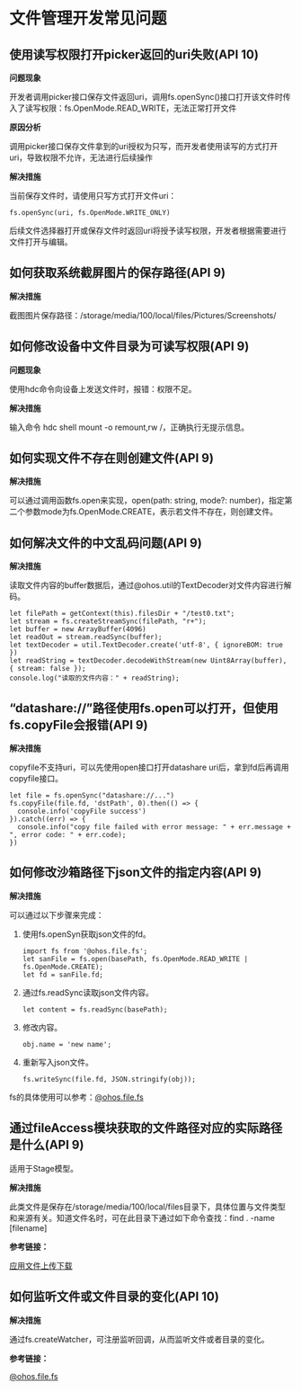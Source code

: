 # 文件管理开发常见问题

## 使用读写权限打开picker返回的uri失败(API 10)

**问题现象**

开发者调用picker接口保存文件返回uri，调用fs.openSync()接口打开该文件时传入了读写权限：fs.OpenMode.READ_WRITE，无法正常打开文件

**原因分析**

调用picker接口保存文件拿到的uri授权为只写，而开发者使用读写的方式打开uri，导致权限不允许，无法进行后续操作

**解决措施**

当前保存文件时，请使用只写方式打开文件uri：

```
fs.openSync(uri, fs.OpenMode.WRITE_ONLY)
```

后续文件选择器打开或保存文件时返回uri将授予读写权限，开发者根据需要进行文件打开与编辑。

## 如何获取系统截屏图片的保存路径(API 9)

**解决措施**

截图图片保存路径：/storage/media/100/local/files/Pictures/Screenshots/


## 如何修改设备中文件目录为可读写权限(API 9)

**问题现象**

使用hdc命令向设备上发送文件时，报错：权限不足。

**解决措施**

输入命令 hdc shell mount -o remount,rw /，正确执行无提示信息。


## 如何实现文件不存在则创建文件(API 9)

**解决措施**

可以通过调用函数fs.open来实现，open(path: string, mode?: number)，指定第二个参数mode为fs.OpenMode.CREATE，表示若文件不存在，则创建文件。


## 如何解决文件的中文乱码问题(API 9)

**解决措施**

读取文件内容的buffer数据后，通过\@ohos.util的TextDecoder对文件内容进行解码。

```
let filePath = getContext(this).filesDir + "/test0.txt";
let stream = fs.createStreamSync(filePath, "r+");
let buffer = new ArrayBuffer(4096)
let readOut = stream.readSync(buffer);
let textDecoder = util.TextDecoder.create('utf-8', { ignoreBOM: true })
let readString = textDecoder.decodeWithStream(new Uint8Array(buffer), { stream: false });
console.log("读取的文件内容：" + readString);
```


## “datashare://”路径使用fs.open可以打开，但使用fs.copyFile会报错(API 9)

**解决措施**

copyfile不支持uri，可以先使用open接口打开datashare uri后，拿到fd后再调用copyfile接口。

```
let file = fs.openSync("datashare://...")
fs.copyFile(file.fd, 'dstPath', 0).then(() => {
  console.info('copyFile success')
}).catch((err) => {
  console.info("copy file failed with error message: " + err.message + ", error code: " + err.code);
})
```


## 如何修改沙箱路径下json文件的指定内容(API 9)

**解决措施**

可以通过以下步骤来完成：

1. 使用fs.openSyn获取json文件的fd。

   ```
   import fs from '@ohos.file.fs';  
   let sanFile = fs.open(basePath, fs.OpenMode.READ_WRITE | fs.OpenMode.CREATE);
   let fd = sanFile.fd;
   ```

2. 通过fs.readSync读取json文件内容。

   ```
   let content = fs.readSync(basePath);
   ```

3. 修改内容。

   ```
   obj.name = 'new name';
   ```

4. 重新写入json文件。

   ```
   fs.writeSync(file.fd, JSON.stringify(obj));
   ```

fs的具体使用可以参考：[@ohos.file.fs](../reference/apis-core-file-kit/js-apis-file-fs.md)

## 通过fileAccess模块获取的文件路径对应的实际路径是什么(API 9)

适用于Stage模型。

**解决措施**

此类文件是保存在/storage/media/100/local/files目录下，具体位置与文件类型和来源有关。知道文件名时，可在此目录下通过如下命令查找：find . -name [filename]

**参考链接：**  

[应用文件上传下载](../file-management/app-file-upload-download.md)

## 如何监听文件或文件目录的变化(API 10)

**解决措施**

通过fs.createWatcher，可注册监听回调，从而监听文件或者目录的变化。

**参考链接：**  

[@ohos.file.fs](../reference/apis-core-file-kit/js-apis-file-fs.md#fscreatewatcher10)
